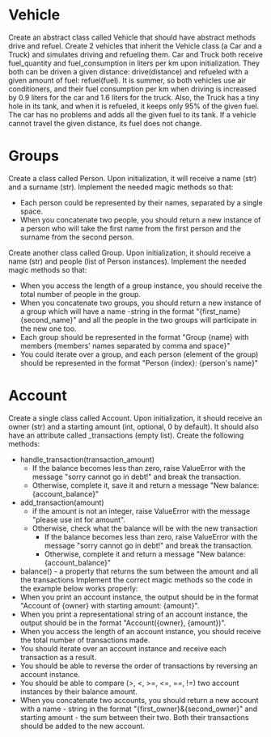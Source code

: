 # Vehicle
Create an abstract class called Vehicle that should have abstract methods drive and refuel. Create 2 vehicles that inherit the Vehicle class (a Car and a Truck) and simulates driving and refueling them. Car and Truck both receive fuel_quantity and fuel_consumption in liters per km upon initialization. They both can be driven a given distance: drive(distance) and refueled with a given amount of fuel: refuel(fuel). It is summer, so both vehicles use air conditioners, and their fuel consumption per km when driving is increased by 0.9 liters for the car and 1.6 liters for the truck. Also, the Truck has a tiny hole in its tank, and when it is refueled, it keeps only 95% of the given fuel. The car has no problems and adds all the given fuel to its tank. If a vehicle cannot travel the given distance, its fuel does not change.


# Groups
Create a class called Person. Upon initialization, it will receive a name (str) and a surname (str). Implement the needed magic methods so that:
- Each person could be represented by their names, separated by a single space.
- When you concatenate two people, you should return a new instance of a person who will take the first name from the first person and the surname from the second person.

Create another class called Group. Upon initialization, it should receive a name (str) and people (list of Person instances). Implement the needed magic methods so that:
- When you access the length of a group instance, you should receive the total number of people in the group.
- When you concatenate two groups, you should return a new instance of a group which will have a name -string in the format "{first_name} {second_name}" and all the people in the two groups will participate in the new one too.
- Each group should be represented in the format "Group {name} with members {members' names separated by comma and space}"
- You could iterate over a group, and each person (element of the group) should be represented in the format "Person {index}: {person's name}"


# Account
Create a single class called Account. Upon initialization, it should receive an owner (str) and a starting amount (int, optional, 0 by default). It should also have an attribute called _transactions (empty list). Create the following methods:
- handle_transaction(transaction_amount)
    - If the balance becomes less than zero, raise ValueError with the message "sorry cannot go in debt!" and break the transaction. 
    - Otherwise, complete it, save it and return a message "New balance: {account_balance}"
- add_transaction(amount) 
    - if the amount is not an integer, raise ValueError with the message "please use int for amount". 
    - Otherwise, check what the balance will be with the new transaction
        - If the balance becomes less than zero, raise ValueError with the message "sorry cannot go in debt!" and break the transaction. 
        - Otherwise, complete it and return a message "New balance: {account_balance}"
- balance() - a property that returns the sum between the amount and all the transactions
Implement the correct magic methods so the code in the example below works properly:
- When you print an account instance, the output should be in the format "Account of {owner} with starting amount: {amount}".
- When you print a representational string of an account instance, the output should be in the format "Account({owner}, {amount})".
- When you access the length of an account instance, you should receive the total number of transactions made.
- You should iterate over an account instance and receive each transaction as a result.
- You should be able to reverse the order of transactions by reversing an account instance.
- You should be able to compare (>, <, >=, <=, ==, !=) two account instances by their balance amount.
- When you concatenate two accounts, you should return a new account with a name - string in the format "{first_owner}&{second_owner}" and starting amount - the sum between their two. Both their transactions should be added to the new account.